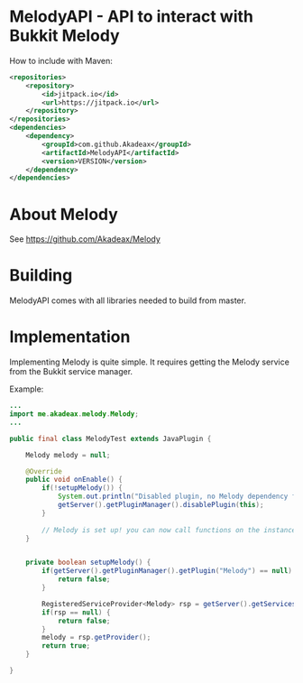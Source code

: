 # MelodyAPI - API to interact with Bukkit Melody
How to include with Maven:
```xml
<repositories>
    <repository>
        <id>jitpack.io</id>
        <url>https://jitpack.io</url>
    </repository>
</repositories>
<dependencies>
    <dependency>
        <groupId>com.github.Akadeax</groupId>
        <artifactId>MelodyAPI</artifactId>
        <version>VERSION</version>
    </dependency>
</dependencies>
```
 
# About Melody
See https://github.com/Akadeax/Melody
 
# Building
MelodyAPI comes with all libraries needed to build from master.

# Implementation
Implementing Melody is quite simple. It requires getting the Melody service from the Bukkit service manager.

Example:

```java
...
import me.akadeax.melody.Melody;
...

public final class MelodyTest extends JavaPlugin {

    Melody melody = null;

    @Override
    public void onEnable() {
        if(!setupMelody()) {
            System.out.println("Disabled plugin, no Melody dependency found!");
            getServer().getPluginManager().disablePlugin(this);
        }
        
        // Melody is set up! you can now call functions on the instance ("melody").
    }


    private boolean setupMelody() {
        if(getServer().getPluginManager().getPlugin("Melody") == null) {
            return false;
        }

        RegisteredServiceProvider<Melody> rsp = getServer().getServicesManager().getRegistration(Melody.class);
        if(rsp == null) {
            return false;
        }
        melody = rsp.getProvider();
        return true;
    }

}

```
